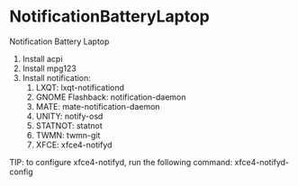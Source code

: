# NotificationBatteryLaptop
Notification Battery Laptop

1. Install acpi
1. Install mpg123
1. Install notification:
    1. LXQT: lxqt-notificationd
    1. GNOME Flashback: notification-daemon
    1. MATE: mate-notification-daemon
    1. UNITY: notify-osd
    1. STATNOT: statnot
    1. TWMN: twmn-git
    1. XFCE: xfce4-notifyd

TIP: to configure xfce4-notifyd, run the following 
command: xfce4-notifyd-config

